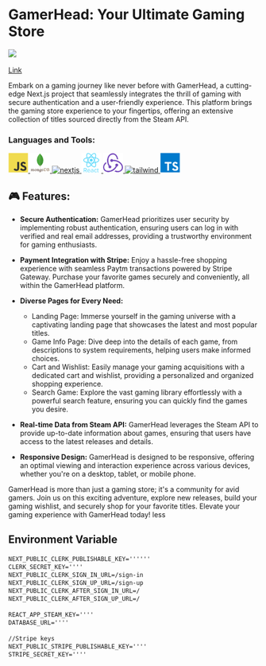 # GamerHead: Your Ultimate Gaming Store
  <img src="https://i.postimg.cc/mkHb63yv/616shots-so.png" >

[Link](https://gamerhead.vercel.app/)

Embark on a gaming journey like never before with GamerHead, a cutting-edge Next.js project that seamlessly integrates the thrill of gaming with secure authentication and a user-friendly experience. This platform brings the gaming store experience to your fingertips, offering an extensive collection of titles sourced directly from the Steam API.

<h3 align="left">Languages and Tools:</h3>
<p align="left"> <a href="https://developer.mozilla.org/en-US/docs/Web/JavaScript" target="_blank" rel="noreferrer"> <img src="https://raw.githubusercontent.com/devicons/devicon/master/icons/javascript/javascript-original.svg" alt="javascript" width="40" height="40"/> </a> <a href="https://www.mongodb.com/" target="_blank" rel="noreferrer"> <img src="https://raw.githubusercontent.com/devicons/devicon/master/icons/mongodb/mongodb-original-wordmark.svg" alt="mongodb" width="40" height="40"/> </a> <a href="https://nextjs.org/" target="_blank" rel="noreferrer"> <img src="https://cdn.worldvectorlogo.com/logos/nextjs-2.svg" alt="nextjs" width="40" height="40"/> </a> <a href="https://reactjs.org/" target="_blank" rel="noreferrer"> <img src="https://raw.githubusercontent.com/devicons/devicon/master/icons/react/react-original-wordmark.svg" alt="react" width="40" height="40"/> </a> <a href="https://redux.js.org" target="_blank" rel="noreferrer"> <img src="https://raw.githubusercontent.com/devicons/devicon/master/icons/redux/redux-original.svg" alt="redux" width="40" height="40"/> </a> <a href="https://tailwindcss.com/" target="_blank" rel="noreferrer"> <img src="https://www.vectorlogo.zone/logos/tailwindcss/tailwindcss-icon.svg" alt="tailwind" width="40" height="40"/> </a> <a href="https://www.typescriptlang.org/" target="_blank" rel="noreferrer"> <img src="https://raw.githubusercontent.com/devicons/devicon/master/icons/typescript/typescript-original.svg" alt="typescript" width="40" height="40"/> </a> </p>



## 🎮 Features:

- **Secure Authentication:** GamerHead prioritizes user security by implementing robust authentication, ensuring users can log in with verified and real email addresses, providing a trustworthy environment for gaming enthusiasts.
- **Payment Integration with Stripe:** Enjoy a hassle-free shopping experience with seamless Paytm transactions powered by Stripe Gateway. Purchase your favorite games securely and conveniently, all within the GamerHead platform.

- **Diverse Pages for Every Need:**
  - Landing Page: Immerse yourself in the gaming universe with a captivating landing page that showcases the latest and most popular titles.
  - Game Info Page: Dive deep into the details of each game, from descriptions to system requirements, helping users make informed choices.
  - Cart and Wishlist: Easily manage your gaming acquisitions with a dedicated cart and wishlist, providing a personalized and organized shopping experience.
  - Search Game: Explore the vast gaming library effortlessly with a powerful search feature, ensuring you can quickly find the games you desire.

- **Real-time Data from Steam API:** GamerHead leverages the Steam API to provide up-to-date information about games, ensuring that users have access to the latest releases and details.

- **Responsive Design:** GamerHead is designed to be responsive, offering an optimal viewing and interaction experience across various devices, whether you're on a desktop, tablet, or mobile phone.

GamerHead is more than just a gaming store; it's a community for avid gamers. Join us on this exciting adventure, explore new releases, build your gaming wishlist, and securely shop for your favorite titles. Elevate your gaming experience with GamerHead today! less

## Environment Variable
    
    NEXT_PUBLIC_CLERK_PUBLISHABLE_KEY=''''''
    CLERK_SECRET_KEY=''''
    NEXT_PUBLIC_CLERK_SIGN_IN_URL=/sign-in
    NEXT_PUBLIC_CLERK_SIGN_UP_URL=/sign-up
    NEXT_PUBLIC_CLERK_AFTER_SIGN_IN_URL=/
    NEXT_PUBLIC_CLERK_AFTER_SIGN_UP_URL=/
    
    REACT_APP_STEAM_KEY=''''
    DATABASE_URL=''''
    
    //Stripe keys
    NEXT_PUBLIC_STRIPE_PUBLISHABLE_KEY=''''
    STRIPE_SECRET_KEY=''''
    
